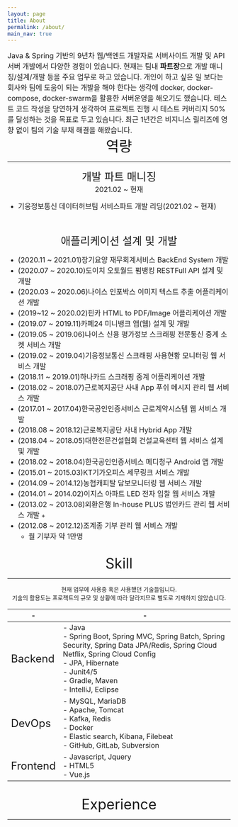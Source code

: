 ```yaml
---
layout: page
title: About
permalink: /about/
main_nav: true
---
```

<font size="3">
Java & Spring 기반의 9년차 웹/백엔드 개발자로 서버사이드 개발 및 API 서버 개발에서
다양한 경험이 있습니다.</font>
<font size="3">현재는 팀내 <b>파트장</b>으로 개발 매니징/설계/개발 등을 주요 업무로 하고 있습니다.</font>
<font size="3">개인이 하고 싶은 일 보다는 회사와 팀에 도움이 되는 개발을 해야 한다는 생각에 
docker, docker-compose, docker-swarm을 활용한 서버운영을 해오기도 했습니다. </font>
<font size="3">테스트 코드 작성을 당연하게 생각하여 프로젝트 진행 시 테스트 커버리지 50%를 달성하는 것을 목표로 두고 있습니다.</font>
<font size="3">최근 1년간은 비지니스 릴리즈에 영향 없이 팀의 기술 부채 해결을 해왔습니다.</font>

<br/>

<center><font size="6">역량</font></center>
<hr/>

<center><font size="5">개발 파트 매니징</font></center>
<center><font size="3">2021.02 ~ 현재</font></center>

+ <font size="3">기웅정보통신 데이터허브팀 서비스파트 개발 리딩(2021.02 ~ 현재)</font>

<br/>
<br/>

<center><font size="5">애플리케이션 설계 및 개발</font></center>

+ <font size="3">(2020.11 ~ 2021.01)장기요양 재무회계서비스 BackEnd System 개발</font>
+ <font size="3">(2020.07 ~ 2020.10)도이치 오토월드 펌뱅킹 RESTFull API 설계 및 개발</font>
+ <font size="3">(2020.03 ~ 2020.06)나이스 인포박스 이미지 텍스트 추출 어플리케이션 개발</font>
+ <font size="3">(2019~12 ~ 2020.02)핀카 HTML to PDF/Image 어플리케이션 개발</font>
+ <font size="3">(2019.07 ~ 2019.11)카페24 미니뱅크 앱(웹) 설계 및 개발</font>
+ <font size="3">(2019.05 ~ 2019.06)나이스 신용 평가정보 스크래핑 전문통신 중계 소켓 서비스 개발</font>
+ <font size="3">(2019.02 ~ 2019.04)기웅정보통신 스크래핑 사용현황 모니터링 웹 서비스 개발</font>
+ <font size="3">(2018.11 ~ 2019.01)하나카드 스크래핑 중계 어플리케이션 개발</font>
+ <font size="3">(2018.02 ~ 2018.07)근로복지공단 사내 App 푸쉬 메시지 관리 웹 서비스 개발</font>
+ <font size="3">(2017.01 ~ 2017.04)한국공인인증서비스 근로계약시스템 웹 서비스 개발</font>
+ <font size="3">(2018.08 ~ 2018.12)근로복지공단 사내 Hybrid App 개발</font>
+ <font size="3">(2018.04 ~ 2018.05)대한전문건설협회 건설교육센터 웹 서비스 설계 및 개발</font>
+ <font size="3">(2018.02 ~ 2018.04)한국공인인증서비스 메디청구 Android 앱 개발</font>
+ <font size="3">(2015.01 ~ 2015.03)KT기가오피스 세무링크 서비스 개발</font>
+ <font size="3">(2014.09 ~ 2014.12)농협캐피탈 담보모니터링 웹 서비스 개발</font>
+ <font size="3">(2014.01 ~ 2014.02)이지스 아파트 LED 전자 입찰 웹 서비스 개발</font>
+ <font size="3">(2013.02 ~ 2013.08)외환은행 In-house PLUS 법인카드 관리 웹 서비스 개발</font>
  + 
+ <font size="3">(2012.08 ~ 2012.12)조계종 기부 관리 웹 서비스 개발
  + 월 기부자 약 1만명</font>

<br/>

<center><font size="6">Skill</font></center>
<hr/>

<center><font size="2">현재 업무에 사용중 혹은 사용했던 기술들입니다.</font></center>
<center><font size="2">기술의 활용도는 프로젝트의 규모 및 상황에 따라 달라지므로 별도로 기재하지 않았습니다.</font></center>

|-|-|
|---|---|
|<font size="5">Backend</font>| <font size="3">- Java<br/>- Spring Boot, Spring MVC, Spring Batch, Spring Security, Spring Data JPA/Redis, Spring Cloud Netflix, Spring Cloud Config<br/>- JPA, Hibernate<br/>- Junit4/5<br/>- Gradle, Maven<br/>- IntelliJ, Eclipse</font> |
|<font size="5">DevOps</font>| <font size="3">- MySQL, MariaDB<br/>- Apache, Tomcat<br/>- Kafka, Redis<br/>- Docker<br/>- Elastic search, Kibana, Filebeat<br/>- GitHub, GitLab, Subversion</font> |
|<font size="5">Frontend</font>| <font size="3">- Javascript, Jquery<br/> - HTML5<br/>- Vue.js</font> |

<br/>

<center><font size="6">Experience</font></center>
<hr/>
